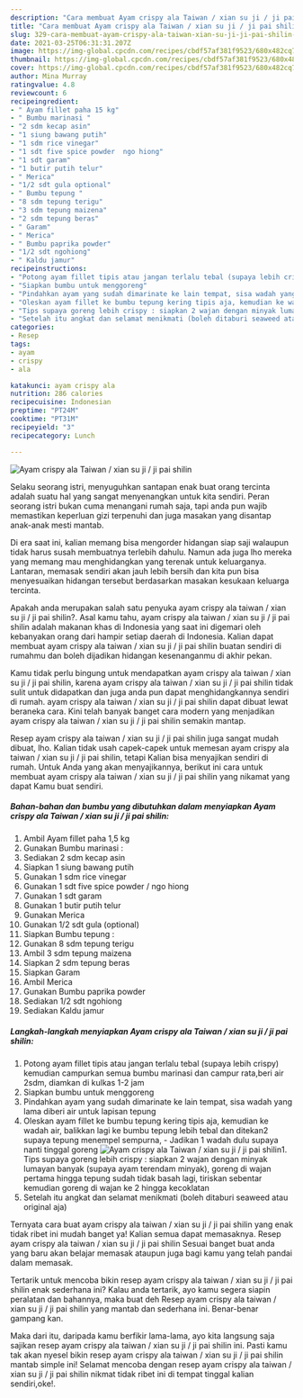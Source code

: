 ```yaml
---
description: "Cara membuat Ayam crispy ala Taiwan / xian su ji / ji pai shilin yang enak dan Mudah Dibuat"
title: "Cara membuat Ayam crispy ala Taiwan / xian su ji / ji pai shilin yang enak dan Mudah Dibuat"
slug: 329-cara-membuat-ayam-crispy-ala-taiwan-xian-su-ji-ji-pai-shilin-yang-enak-dan-mudah-dibuat
date: 2021-03-25T06:31:31.207Z
image: https://img-global.cpcdn.com/recipes/cbdf57af381f9523/680x482cq70/ayam-crispy-ala-taiwan-xian-su-ji-ji-pai-shilin-foto-resep-utama.jpg
thumbnail: https://img-global.cpcdn.com/recipes/cbdf57af381f9523/680x482cq70/ayam-crispy-ala-taiwan-xian-su-ji-ji-pai-shilin-foto-resep-utama.jpg
cover: https://img-global.cpcdn.com/recipes/cbdf57af381f9523/680x482cq70/ayam-crispy-ala-taiwan-xian-su-ji-ji-pai-shilin-foto-resep-utama.jpg
author: Mina Murray
ratingvalue: 4.8
reviewcount: 6
recipeingredient:
- " Ayam fillet paha 15 kg"
- " Bumbu marinasi "
- "2 sdm kecap asin"
- "1 siung bawang putih"
- "1 sdm rice vinegar"
- "1 sdt five spice powder  ngo hiong"
- "1 sdt garam"
- "1 butir putih telur"
- " Merica"
- "1/2 sdt gula optional"
- " Bumbu tepung "
- "8 sdm tepung terigu"
- "3 sdm tepung maizena"
- "2 sdm tepung beras"
- " Garam"
- " Merica"
- " Bumbu paprika powder"
- "1/2 sdt ngohiong"
- " Kaldu jamur"
recipeinstructions:
- "Potong ayam fillet tipis atau jangan terlalu tebal (supaya lebih crispy) kemudian campurkan semua bumbu marinasi dan campur rata,beri air 2sdm, diamkan di kulkas 1-2 jam"
- "Siapkan bumbu untuk menggoreng"
- "Pindahkan ayam yang sudah dimarinate ke lain tempat, sisa wadah yang lama diberi air untuk lapisan tepung"
- "Oleskan ayam fillet ke bumbu tepung kering tipis aja, kemudian ke wadah air, balikkan lagi ke bumbu tepung lebih tebal dan ditekan2 supaya tepung menempel sempurna,  Jadikan 1 wadah dulu supaya nanti tinggal goreng"
- "Tips supaya goreng lebih crispy : siapkan 2 wajan dengan minyak lumayan banyak (supaya ayam terendam minyak), goreng di wajan pertama hingga tepung sudah tidak basah lagi, tiriskan sebentar kemudian goreng di wajan ke 2 hingga kecoklatan"
- "Setelah itu angkat dan selamat menikmati (boleh ditaburi seaweed atau original aja)"
categories:
- Resep
tags:
- ayam
- crispy
- ala

katakunci: ayam crispy ala 
nutrition: 286 calories
recipecuisine: Indonesian
preptime: "PT24M"
cooktime: "PT31M"
recipeyield: "3"
recipecategory: Lunch

---
```



![Ayam crispy ala Taiwan / xian su ji / ji pai shilin](https://img-global.cpcdn.com/recipes/cbdf57af381f9523/680x482cq70/ayam-crispy-ala-taiwan-xian-su-ji-ji-pai-shilin-foto-resep-utama.jpg)

Selaku seorang istri, menyuguhkan santapan enak buat orang tercinta adalah suatu hal yang sangat menyenangkan untuk kita sendiri. Peran seorang istri bukan cuma menangani rumah saja, tapi anda pun wajib memastikan keperluan gizi terpenuhi dan juga masakan yang disantap anak-anak mesti mantab.

Di era  saat ini, kalian memang bisa mengorder hidangan siap saji walaupun tidak harus susah membuatnya terlebih dahulu. Namun ada juga lho mereka yang memang mau menghidangkan yang terenak untuk keluarganya. Lantaran, memasak sendiri akan jauh lebih bersih dan kita pun bisa menyesuaikan hidangan tersebut berdasarkan masakan kesukaan keluarga tercinta. 



Apakah anda merupakan salah satu penyuka ayam crispy ala taiwan / xian su ji / ji pai shilin?. Asal kamu tahu, ayam crispy ala taiwan / xian su ji / ji pai shilin adalah makanan khas di Indonesia yang saat ini digemari oleh kebanyakan orang dari hampir setiap daerah di Indonesia. Kalian dapat membuat ayam crispy ala taiwan / xian su ji / ji pai shilin buatan sendiri di rumahmu dan boleh dijadikan hidangan kesenanganmu di akhir pekan.

Kamu tidak perlu bingung untuk mendapatkan ayam crispy ala taiwan / xian su ji / ji pai shilin, karena ayam crispy ala taiwan / xian su ji / ji pai shilin tidak sulit untuk didapatkan dan juga anda pun dapat menghidangkannya sendiri di rumah. ayam crispy ala taiwan / xian su ji / ji pai shilin dapat dibuat lewat beraneka cara. Kini telah banyak banget cara modern yang menjadikan ayam crispy ala taiwan / xian su ji / ji pai shilin semakin mantap.

Resep ayam crispy ala taiwan / xian su ji / ji pai shilin juga sangat mudah dibuat, lho. Kalian tidak usah capek-capek untuk memesan ayam crispy ala taiwan / xian su ji / ji pai shilin, tetapi Kalian bisa menyajikan sendiri di rumah. Untuk Anda yang akan menyajikannya, berikut ini cara untuk membuat ayam crispy ala taiwan / xian su ji / ji pai shilin yang nikamat yang dapat Kamu buat sendiri.

<!--inarticleads1-->

##### Bahan-bahan dan bumbu yang dibutuhkan dalam menyiapkan Ayam crispy ala Taiwan / xian su ji / ji pai shilin:

1. Ambil  Ayam fillet paha 1,5 kg
1. Gunakan  Bumbu marinasi :
1. Sediakan 2 sdm kecap asin
1. Siapkan 1 siung bawang putih
1. Gunakan 1 sdm rice vinegar
1. Gunakan 1 sdt five spice powder / ngo hiong
1. Gunakan 1 sdt garam
1. Gunakan 1 butir putih telur
1. Gunakan  Merica
1. Gunakan 1/2 sdt gula (optional)
1. Siapkan  Bumbu tepung :
1. Gunakan 8 sdm tepung terigu
1. Ambil 3 sdm tepung maizena
1. Siapkan 2 sdm tepung beras
1. Siapkan  Garam
1. Ambil  Merica
1. Gunakan  Bumbu paprika powder
1. Sediakan 1/2 sdt ngohiong
1. Sediakan  Kaldu jamur




<!--inarticleads2-->

##### Langkah-langkah menyiapkan Ayam crispy ala Taiwan / xian su ji / ji pai shilin:

1. Potong ayam fillet tipis atau jangan terlalu tebal (supaya lebih crispy) kemudian campurkan semua bumbu marinasi dan campur rata,beri air 2sdm, diamkan di kulkas 1-2 jam
1. Siapkan bumbu untuk menggoreng
1. Pindahkan ayam yang sudah dimarinate ke lain tempat, sisa wadah yang lama diberi air untuk lapisan tepung
1. Oleskan ayam fillet ke bumbu tepung kering tipis aja, kemudian ke wadah air, balikkan lagi ke bumbu tepung lebih tebal dan ditekan2 supaya tepung menempel sempurna,  - Jadikan 1 wadah dulu supaya nanti tinggal goreng
<img src="//assets-global.cpcdn.com/assets/icons/button_play-2c75c40dde080a61004c1f40b05d8f140eaff45d7e9e6481dc71c63d2e7c4909.png" alt="Ayam crispy ala Taiwan / xian su ji / ji pai shilin">1. Tips supaya goreng lebih crispy : siapkan 2 wajan dengan minyak lumayan banyak (supaya ayam terendam minyak), goreng di wajan pertama hingga tepung sudah tidak basah lagi, tiriskan sebentar kemudian goreng di wajan ke 2 hingga kecoklatan
1. Setelah itu angkat dan selamat menikmati (boleh ditaburi seaweed atau original aja)




Ternyata cara buat ayam crispy ala taiwan / xian su ji / ji pai shilin yang enak tidak ribet ini mudah banget ya! Kalian semua dapat memasaknya. Resep ayam crispy ala taiwan / xian su ji / ji pai shilin Sesuai banget buat anda yang baru akan belajar memasak ataupun juga bagi kamu yang telah pandai dalam memasak.

Tertarik untuk mencoba bikin resep ayam crispy ala taiwan / xian su ji / ji pai shilin enak sederhana ini? Kalau anda tertarik, ayo kamu segera siapin peralatan dan bahannya, maka buat deh Resep ayam crispy ala taiwan / xian su ji / ji pai shilin yang mantab dan sederhana ini. Benar-benar gampang kan. 

Maka dari itu, daripada kamu berfikir lama-lama, ayo kita langsung saja sajikan resep ayam crispy ala taiwan / xian su ji / ji pai shilin ini. Pasti kamu tak akan nyesel bikin resep ayam crispy ala taiwan / xian su ji / ji pai shilin mantab simple ini! Selamat mencoba dengan resep ayam crispy ala taiwan / xian su ji / ji pai shilin nikmat tidak ribet ini di tempat tinggal kalian sendiri,oke!.

